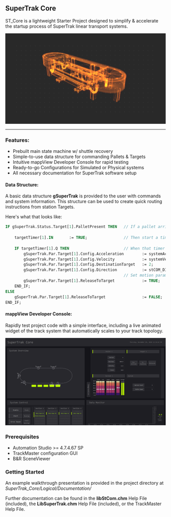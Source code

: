 
## SuperTrak Core

ST_Core is a lightweight Starter Project designed to simplify & accelerate the startup process of SuperTrak linear transport systems.

![image widget example](Logical/mappView/Resources/Media/SuperTrakSplash2.png)

---

### Features:

 * Prebuilt main state machine w/ shuttle recovery
 * Simple-to-use data structure for commanding Pallets & Targets
 * Intuitive mappView Developer Console for rapid testing
 * Ready-to-go Configurations for Simulated or Physical systems
 * All necessary documentation for SuperTrak software setup

#### Data Structure:

A basic data structure **gSuperTrak** is provided to the user with commands and system information. This structure can be used to create quick routing instructions from station Targets.

Here's what that looks like:

```pascal
IF gSuperTrak.Status.Target[1].PalletPresent THEN 	// If a pallet arrives at Target 1...

	targetTimer[1].IN		:= TRUE;				// Then start a timer...

	IF targetTimer[1].Q THEN						// When that timer completes...
		gSuperTrak.Par.Target[1].Config.Acceleration		:= systemAccel;
		gSuperTrak.Par.Target[1].Config.Velocity			:= systemVelo;
		gSuperTrak.Par.Target[1].Config.DestinationTarget	:= 2;
		gSuperTrak.Par.Target[1].Config.Direction			:= stCOM_DIR_RIGHT;
													// Set motion parameters and release the shuttle
		gSuperTrak.Par.Target[1].ReleaseToTarget			:= TRUE;
	END_IF;			
ELSE
	gSuperTrak.Par.Target[1].ReleaseToTarget				:= FALSE;
END_IF;
```

#### mappView Developer Console:

Rapidly test project code with a simple interface, including a live animated widget of the track system that automatically scales to your track topology.

![image DevConsole preview](DevConsole.png)

### Prerequisites

 - Automation Studio >= 4.7.4.67 SP
 - TrackMaster configuration GUI
 - B&R SceneViewer

### Getting Started

An example walkthrough presentation is provided in the project directory at *SuperTrak_Core/Logical/Documentation/*

Further documentation can be found in the **libStCom.chm** Help File (included), the **LibSuperTrak.chm** Help File (included), or the TrackMaster Help File.
